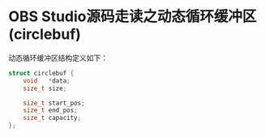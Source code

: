 # OBS Studio源码走读之动态循环缓冲区(circlebuf)

动态循环缓冲区结构定义如下：

```c
struct circlebuf {
	void   *data;
	size_t size;

	size_t start_pos;
	size_t end_pos;
	size_t capacity;
};
```

